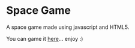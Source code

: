# Space Game 
A space game made using javascript and HTML5.

You can game it [here](https://nebumix.github.io/space-game/)... enjoy :)
